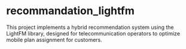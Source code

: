 # recommandation_lightfm
This project implements a hybrid recommendation system using the LightFM library, designed for telecommunication operators to optimize mobile plan assignment for customers.
